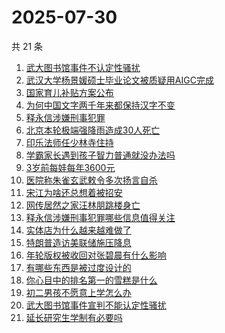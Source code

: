 # 2025-07-30

共 21 条

<!-- BEGIN -->
<!-- 最后更新时间 Wed Jul 30 2025 06:23:17 GMT+0800 (China Standard Time) -->

1. [武大图书馆事件不认定性骚扰](https://www.zhihu.com/search?q=%E6%AD%A6%E5%A4%A7%E5%9B%BE%E4%B9%A6%E9%A6%86%E4%BA%8B%E4%BB%B6%E4%B8%8D%E8%AE%A4%E5%AE%9A%E6%80%A7%E9%AA%9A%E6%89%B0)
1. [武汉大学杨景媛硕士毕业论文被质疑用AIGC完成](https://www.zhihu.com/search?q=%E6%AD%A6%E6%B1%89%E5%A4%A7%E5%AD%A6%E6%9D%A8%E6%99%AF%E5%AA%9B%E7%A1%95%E5%A3%AB%E6%AF%95%E4%B8%9A%E8%AE%BA%E6%96%87%E8%A2%AB%E8%B4%A8%E7%96%91%E7%94%A8AIGC%E5%AE%8C%E6%88%90)
1. [国家育儿补贴方案公布](https://www.zhihu.com/search?q=%E5%9B%BD%E5%AE%B6%E8%82%B2%E5%84%BF%E8%A1%A5%E8%B4%B4%E6%96%B9%E6%A1%88%E5%85%AC%E5%B8%83)
1. [为何中国文字两千年来都保持汉字不变](https://www.zhihu.com/search?q=%E4%B8%BA%E4%BD%95%E4%B8%AD%E5%9B%BD%E6%96%87%E5%AD%97%E4%B8%A4%E5%8D%83%E5%B9%B4%E6%9D%A5%E9%83%BD%E4%BF%9D%E6%8C%81%E6%B1%89%E5%AD%97%E4%B8%8D%E5%8F%98)
1. [释永信涉嫌刑事犯罪](https://www.zhihu.com/search?q=%E9%87%8A%E6%B0%B8%E4%BF%A1%E6%B6%89%E5%AB%8C%E5%88%91%E4%BA%8B%E7%8A%AF%E7%BD%AA)
1. [北京本轮极端强降雨造成30人死亡](https://www.zhihu.com/search?q=%E5%8C%97%E4%BA%AC%E6%9C%AC%E8%BD%AE%E6%9E%81%E7%AB%AF%E5%BC%BA%E9%99%8D%E9%9B%A8%E9%80%A0%E6%88%9030%E4%BA%BA%E6%AD%BB%E4%BA%A1)
1. [印乐法师任少林寺住持](https://www.zhihu.com/search?q=%E5%8D%B0%E4%B9%90%E6%B3%95%E5%B8%88%E4%BB%BB%E5%B0%91%E6%9E%97%E5%AF%BA%E4%BD%8F%E6%8C%81)
1. [学霸家长遇到孩子智力普通就没办法吗](https://www.zhihu.com/search?q=%E5%AD%A6%E9%9C%B8%E5%AE%B6%E9%95%BF%E9%81%87%E5%88%B0%E5%AD%A9%E5%AD%90%E6%99%BA%E5%8A%9B%E6%99%AE%E9%80%9A%E5%B0%B1%E6%B2%A1%E5%8A%9E%E6%B3%95%E5%90%97)
1. [3岁前每娃每年3600元](https://www.zhihu.com/search?q=3%E5%B2%81%E5%89%8D%E6%AF%8F%E5%A8%83%E6%AF%8F%E5%B9%B43600%E5%85%83)
1. [医院称朱雀玄武敕令多次扬言自杀](https://www.zhihu.com/search?q=%E5%8C%BB%E9%99%A2%E7%A7%B0%E6%9C%B1%E9%9B%80%E7%8E%84%E6%AD%A6%E6%95%95%E4%BB%A4%E5%A4%9A%E6%AC%A1%E6%89%AC%E8%A8%80%E8%87%AA%E6%9D%80)
1. [宋江为啥还总想着被招安](https://www.zhihu.com/search?q=%E5%AE%8B%E6%B1%9F%E4%B8%BA%E5%95%A5%E8%BF%98%E6%80%BB%E6%83%B3%E7%9D%80%E8%A2%AB%E6%8B%9B%E5%AE%89)
1. [网传居然之家汪林朋跳楼身亡](https://www.zhihu.com/search?q=%E7%BD%91%E4%BC%A0%E5%B1%85%E7%84%B6%E4%B9%8B%E5%AE%B6%E6%B1%AA%E6%9E%97%E6%9C%8B%E8%B7%B3%E6%A5%BC%E8%BA%AB%E4%BA%A1)
1. [释永信涉嫌刑事犯罪哪些信息值得关注](https://www.zhihu.com/search?q=%E9%87%8A%E6%B0%B8%E4%BF%A1%E6%B6%89%E5%AB%8C%E5%88%91%E4%BA%8B%E7%8A%AF%E7%BD%AA%E5%93%AA%E4%BA%9B%E4%BF%A1%E6%81%AF%E5%80%BC%E5%BE%97%E5%85%B3%E6%B3%A8)
1. [实体店为什么越来越难做了](https://www.zhihu.com/search?q=%E5%AE%9E%E4%BD%93%E5%BA%97%E4%B8%BA%E4%BB%80%E4%B9%88%E8%B6%8A%E6%9D%A5%E8%B6%8A%E9%9A%BE%E5%81%9A%E4%BA%86)
1. [特朗普造访美联储施压降息](https://www.zhihu.com/search?q=%E7%89%B9%E6%9C%97%E6%99%AE%E9%80%A0%E8%AE%BF%E7%BE%8E%E8%81%94%E5%82%A8%E6%96%BD%E5%8E%8B%E9%99%8D%E6%81%AF)
1. [年轮版权被收回对张碧晨有什么影响](https://www.zhihu.com/search?q=%E5%B9%B4%E8%BD%AE%E7%89%88%E6%9D%83%E8%A2%AB%E6%94%B6%E5%9B%9E%E5%AF%B9%E5%BC%A0%E7%A2%A7%E6%99%A8%E6%9C%89%E4%BB%80%E4%B9%88%E5%BD%B1%E5%93%8D)
1. [有哪些东西是被过度设计的](https://www.zhihu.com/search?q=%E6%9C%89%E5%93%AA%E4%BA%9B%E4%B8%9C%E8%A5%BF%E6%98%AF%E8%A2%AB%E8%BF%87%E5%BA%A6%E8%AE%BE%E8%AE%A1%E7%9A%84)
1. [你心目中的排名第一的雪糕是什么](https://www.zhihu.com/search?q=%E4%BD%A0%E5%BF%83%E7%9B%AE%E4%B8%AD%E7%9A%84%E6%8E%92%E5%90%8D%E7%AC%AC%E4%B8%80%E7%9A%84%E9%9B%AA%E7%B3%95%E6%98%AF%E4%BB%80%E4%B9%88)
1. [初二男孩不愿意上学怎么办](https://www.zhihu.com/search?q=%E5%88%9D%E4%BA%8C%E7%94%B7%E5%AD%A9%E4%B8%8D%E6%84%BF%E6%84%8F%E4%B8%8A%E5%AD%A6%E6%80%8E%E4%B9%88%E5%8A%9E)
1. [武大图书馆事件宣判不能认定性骚扰](https://www.zhihu.com/search?q=%E6%AD%A6%E5%A4%A7%E5%9B%BE%E4%B9%A6%E9%A6%86%E4%BA%8B%E4%BB%B6%E5%AE%A3%E5%88%A4%E4%B8%8D%E8%83%BD%E8%AE%A4%E5%AE%9A%E6%80%A7%E9%AA%9A%E6%89%B0)
1. [延长研究生学制有必要吗](https://www.zhihu.com/search?q=%E5%BB%B6%E9%95%BF%E7%A0%94%E7%A9%B6%E7%94%9F%E5%AD%A6%E5%88%B6%E6%9C%89%E5%BF%85%E8%A6%81%E5%90%97)

<!-- END -->
